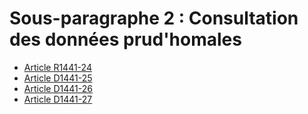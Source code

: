 # Sous-paragraphe 2 : Consultation des données prud'homales

* [Article R1441-24](./LEGIARTI000018536557.md)
* [Article D1441-25](./LEGIARTI000018536555.md)
* [Article D1441-26](./LEGIARTI000018536553.md)
* [Article D1441-27](./LEGIARTI000018536551.md)
